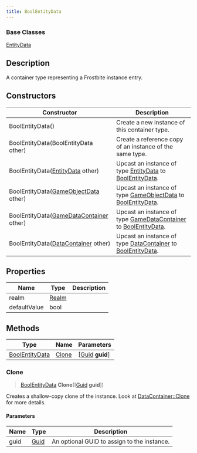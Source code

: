 ```yaml
---
title: BoolEntityData
---
```

### Base Classes

[EntityData](EntityData)

## Description

A container type representing a Frostbite instance entry.

## Constructors

| Constructor                                                               | Description                                                                                                         |
| ------------------------------------------------------------------------- | ------------------------------------------------------------------------------------------------------------------- |
| BoolEntityData()                                                          | Create a new instance of this container type.                                                                       |
| BoolEntityData(BoolEntityData other)                                      | Create a reference copy of an instance of the same type.                                                            |
| BoolEntityData([EntityData](EntityData) other)                            | Upcast an instance of type [EntityData](EntityData) to [BoolEntityData](BoolEntityData).                            |
| BoolEntityData([GameObjectData](GameObjectData) other)                    | Upcast an instance of type [GameObjectData](GameObjectData) to [BoolEntityData](BoolEntityData).                    |
| BoolEntityData([GameDataContainer](GameDataContainer) other)              | Upcast an instance of type [GameDataContainer](GameDataContainer) to [BoolEntityData](BoolEntityData).              |
| BoolEntityData([DataContainer](/vext/ref/shared/class/datacontainer) other) | Upcast an instance of type [DataContainer](/vext/ref/shared/class/datacontainer) to [BoolEntityData](BoolEntityData). |

## Properties

| Name         | Type           | Description |
| ------------ | -------------- | ----------- |
| realm        | [Realm](Realm) |             |
| defaultValue | bool           |             |

## Methods

| Type                             | Name            | Parameters                                     |
| -------------------------------- | --------------- | ---------------------------------------------- |
| [BoolEntityData](BoolEntityData) | [Clone](#clone) | \[[Guid](/vext/ref/shared/class/guid) **guid**\] |

### Clone

> [BoolEntityData](BoolEntityData) **Clone**(\[[Guid](/vext/ref/shared/class/guid) **guid**\])

Creates a shallow-copy clone of the instance. Look at [DataContainer::Clone](/vext/ref/shared/class/datacontainer#clone) for more details.

#### Parameters

| Name | Type         | Description                                 |
| ---- | ------------ | ------------------------------------------- |
| guid | [Guid](Guid) | An optional GUID to assign to the instance. |
